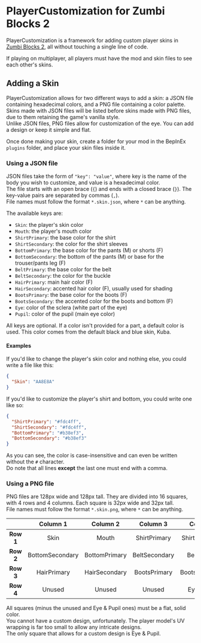 # PlayerCustomization for Zumbi Blocks 2

PlayerCustomization is a framework for adding custom player skins in [Zumbi Blocks 2](https://store.steampowered.com/app/1941780/Zumbi_Blocks_2_Open_Alpha/), all without touching a single line of code.

If playing on multiplayer, all players must have the mod and skin files to see each other's skins.

## Adding a Skin

PlayerCustomization allows for two different ways to add a skin: a JSON file containing hexadecimal colors, and a PNG file containing a color palette.  
Skins made with JSON files will be listed before skins made with PNG files, due to them retaining the game's vanilla style.  
Unlike JSON files, PNG files allow for customization of the eye. You can add a design or keep it simple and flat.

Once done making your skin, create a folder for your mod in the BepInEx `plugins` folder, and place your skin files inside it.

### Using a JSON file

JSON files take the form of `"key": "value"`, where key is the name of the body you wish to customize, and value is a hexadecimal color.  
The file starts with an open brace (`{`) and ends with a closed brace (`}`). The key-value pairs are separated by commas (`,`).  
File names must follow the format `*.skin.json`, where `*` can be anything.

The available keys are:
- `Skin`: the player's skin color
- `Mouth`: the player's mouth color
- `ShirtPrimary`: the base color for the shirt
- `ShirtSecondary`: the color for the shirt sleeves
- `BottomPrimary`: the base color for the pants (M) or shorts (F)
- `BottomSecondary`: the bottom of the pants (M) or base for the trouser/pants leg (F)
- `BeltPrimary`: the base color for the belt
- `BeltSecondary`: the color for the buckle
- `HairPrimary`: main hair color (F)
- `HairSecondary`: accented hair color (F), usually used for shading
- `BootsPrimary`: the base color for the boots (F)
- `BootsSecondary`: the accented color for the boots and bottom (F)
- `Eye`: color of the sclera (white part of the eye)
- `Pupil`: color of the pupil (main eye color)

All keys are optional. If a color isn't provided for a part, a default color is used. This color comes from the default black and blue skin, Kuba.  

#### Examples

If you'd like to change the player's skin color and nothing else, you could write a file like this:

```json
{
  "Skin": "AA8E8A"
}
```

If you'd like to customize the player's shirt and bottom, you could write one like so:

```json
{
  "ShirtPrimary": "#fdc4ff",
  "ShirtSecondary": "#fdc4ff",
  "BottomPrimary": "#b38ef3",
  "BottomSecondary": "#b38ef3"
}
```

As you can see, the color is case-insensitive and can even be written without the `#` character.  
Do note that all lines **except** the last one must end with a comma.

### Using a PNG file

PNG files are 128px wide and 128px tall. They are divided into 16 squares, with 4 rows and 4 columns. Each square is 32px wide and 32px tall.  
File names must follow the format `*.skin.png`, where `*` can be anything.

|           |  **Column 1**   | **Column 2**  | **Column 3**  |  **Column 4**  |
|:---------:|:---------------:|:-------------:|:-------------:|:--------------:|
| **Row 1** |      Skin       |     Mouth     | ShirtPrimary  | ShirtSecondary |
| **Row 2** | BottomSecondary | BottomPrimary | BeltSecondary |  BeltPrimary   |
| **Row 3** |   HairPrimary   | HairSecondary | BootsPrimary  | BootsSecondary |
| **Row 4** |     Unused      |    Unused     |    Unused     |  Eye & Pupil   |

All squares (minus the unused and Eye & Pupil ones) must be a flat, solid color.  
You cannot have a custom design, unfortunately. The player model's UV wrapping is far too small to allow any intricate designs.  
The only square that allows for a custom design is Eye & Pupil.

